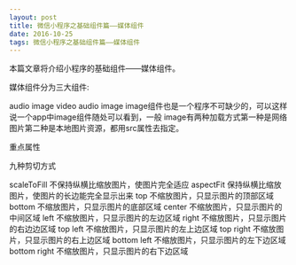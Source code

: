```yaml
---
layout: post
title: 微信小程序之基础组件篇——媒体组件
date: 2016-10-25 
tags: 微信小程序之基础组件篇——媒体组件    
---
```


本篇文章将介绍小程序的基础组件——媒体组件。

媒体组件分为三大组件:

audio
image
video
audio
image
image组件也是一个程序不可缺少的，可以这样说一个app中image组件随处可以看到，一般 image有两种加载方式第一种是网络图片第二种是本地图片资源，都用src属性去指定。

重点属性

九种剪切方式

scaleToFill
不保持纵横比缩放图片，使图片完全适应
aspectFit
保持纵横比缩放图片，使图片的长边能完全显示出来
top
不缩放图片，只显示图片的顶部区域
bottom
不缩放图片，只显示图片的底部区域
center
不缩放图片，只显示图片的中间区域
left
不缩放图片，只显示图片的左边区域
right
不缩放图片，只显示图片的右边边区域
top left
不缩放图片，只显示图片的左上边区域
top right
不缩放图片，只显示图片的右上边区域
bottom left
不缩放图片，只显示图片的左下边区域
bottom right
不缩放图片，只显示图片的右下边区域





